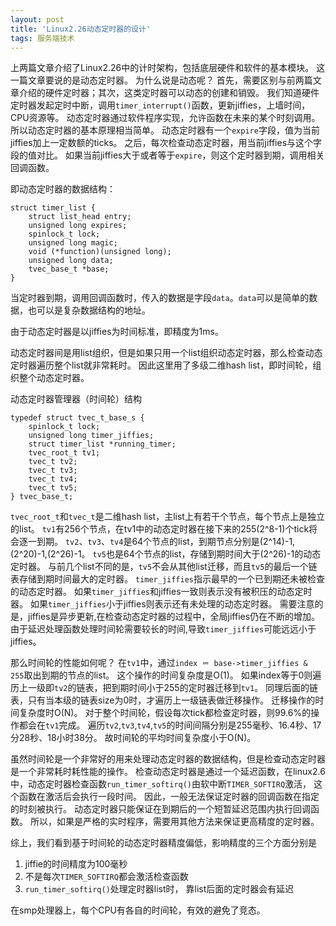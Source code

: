 ```yaml
---
layout: post
title: 'Linux2.26动态定时器的设计'
tags: 服务端技术
---
```


上两篇文章介绍了Linux2.26中的计时架构，包括底层硬件和软件的基本模块。
这一篇文章要说的是动态定时器。
为什么说是动态呢？
首先，需要区别与前两篇文章介绍的硬件定时器；其次，这类定时器可以动态的创建和销毁。
我们知道硬件定时器发起定时中断，调用`timer_interrupt()`函数，更新jiffies，上墙时间，CPU资源等。
动态定时器通过软件程序实现，允许函数在未来的某个时刻调用。
所以动态定时器的基本原理相当简单。
动态定时器有一个`expire`字段，值为当前jiffies加上一定数额的ticks。
之后，每次检查动态定时器，用当前jiffies与这个字段的值对比。
如果当前jiffies大于或者等于`expire`，则这个定时器到期，调用相关回调函数。

即动态定时器的数据结构：

    struct timer_list {
        struct list_head entry;
        unsigned long expires;
        spinlock_t lock;
        unsigned long magic;
        void (*function)(unsigned long);
        unsigned long data;
        tvec_base_t *base; 
    }

当定时器到期，调用回调函数时，传入的数据是字段`data`。`data`可以是简单的数据，也可以是复杂数据结构的地址。
  
由于动态定时器是以jiffies为时间标准，即精度为1ms。

动态定时器间是用list组织，但是如果只用一个list组织动态定时器，那么检查动态定时器遍历整个list就非常耗时。
因此这里用了多级二维hash list，即时间轮，组织整个动态定时器。

动态定时器管理器（时间轮）结构

    typedef struct tvec_t_base_s {
        spinlock_t lock;
        unsigned long timer_jiffies;
        struct timer_list *running_timer;
        tvec_root_t tv1;
        tvec_t tv2;
        tvec_t tv3;
        tvec_t tv4;
        tvec_t tv5;
    } tvec_base_t;

`tvec_root_t`和`tvec_t`是二维hash list，主list上有若干个节点，每个节点上是独立的list。
`tv1`有256个节点，在tv1中的动态定时器在接下来的255(2^8-1)个tick将会逐一到期。
`tv2`、`tv3`、`tv4`是64个节点的list，到期节点分别是(2^14)-1,(2^20)-1,(2^26)-1。
`tv5`也是64个节点的list，存储到期时间大于(2^26)-1的动态定时器。
与前几个list不同的是，`tv5`不会从其他list迁移，而且`tv5`的最后一个链表存储到期时间最大的定时器。
`timer_jiffies`指示最早的一个已到期还未被检查的动态定时器。
如果`timer_jiffies`和jiffies一致则表示没有被积压的动态定时器。
如果`timer_jiffies`小于jiffies则表示还有未处理的动态定时器。
需要注意的是，jiffies是异步更新,在检查动态定时器的过程中，全局jiffies仍在不断的增加。
由于延迟处理函数处理时间轮需要较长的时间,导致`timer_jiffies`可能远远小于jiffies。

那么时间轮的性能如何呢？
在`tv1`中，通过`index ＝ base->timer_jiffies & 255`取出到期的节点的list。
这个操作的时间复杂度是O(1)。
如果index等于0则遍历上一级即`tv2`的链表，把到期时间小于255的定时器迁移到`tv1`。
同理后面的链表，只有当本级的链表size为0时，才遍历上一级链表做迁移操作。
迁移操作的时间复杂度时O(N)。
对于整个时间轮，假设每次tick都检查定时器，则99.6%的操作都会在`tv1`完成。
遍历`tv2`,`tv3`,`tv4`,`tv5`的时间间隔分别是255毫秒、16.4秒、17分28秒、18小时38分。
故时间轮的平均时间复杂度小于O(N)。

虽然时间轮是一个非常好的用来处理动态定时器的数据结构，但是检查动态定时器是一个非常耗时耗性能的操作。
检查动态定时器是通过一个延迟函数，在linux2.6中，动态定时器检查函数`run_timer_softirq()`由软中断`TIMER_SOFTIRQ`激活，
这个函数在激活后会执行一段时间。
因此，一般无法保证定时器的回调函数在指定的时刻被执行。
动态定时器只能保证在到期后的一个短暂延迟范围内执行回调函数。
所以，如果是严格的实时程序，需要用其他方法来保证更高精度的定时器。

综上，我们看到基于时间轮的动态定时器精度偏低，影响精度的三个方面分别是

1.  jiffie的时间精度为100毫秒
2.  不是每次`TIMER_SOFTIRQ`都会激活检查函数
3.  `run_timer_softirq()`处理定时器list时， 靠list后面的定时器会有延迟

在smp处理器上，每个CPU有各自的时间轮，有效的避免了竞态。